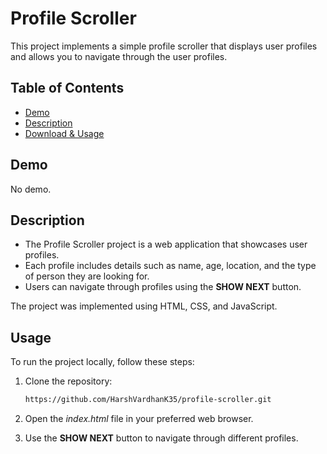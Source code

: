 # Profile Scroller

This project implements a simple profile scroller that displays user profiles and allows you to navigate through the user profiles.

## Table of Contents

- [Demo](#demo)
- [Description](#description)
- [Download & Usage](#usage)

## Demo
No demo.

## Description

- The Profile Scroller project is a web application that showcases user profiles.
- Each profile includes details such as name, age, location, and the type of person they are looking for.
- Users can navigate through profiles using the **SHOW NEXT** button.

The project was implemented using HTML, CSS, and JavaScript.

## Usage

To run the project locally, follow these steps:

1. Clone the repository:

   ```bash
   https://github.com/HarshVardhanK35/profile-scroller.git
   ```
2. Open the _index.html_ file in your preferred web browser.
3. Use the **SHOW NEXT** button to navigate through different profiles.